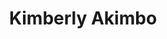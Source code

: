---
title: Kimberly Akimbo
poster: kimberly-akimbo.jpg
description: David Lindsay-Abaire and Jeanine Tesori's musical adaptation of the acclaimed play of the same name arrives on Broadway.
theater: Booth Theatre
original_preview: '2022-10-12'
original_opening: '2022-11-10'
preview: '2022-10-12'
opening: '2022-11-10'
tonyaward: false
criticspick: true
tags: 
  - Musical
  - Off Broadway
trailer: 'https://www.youtube.com/watch?v=Zsm9roEaNT8'
website: 'https://kimberlyakimbothemusical.com'
tickets:
  - highlight: true
    info: https://rush.telecharge.com/
    title: $45 Lottery
    type: digitalLottery
  - highlight: false
    info: Available at the Booth Theatre box office on the day of the performance at 10 AM Mon-Sat, 12 PM Sunday. Cash or credit card. Limit 2 per person. Seat locations determined at the discretion of the box office. Subject to availability.
    title: $40 Rush
    type: rush
  - highlight: false
    info: https://www.telecharge.com/Broadway/Kimberly-Akimbo
    title: $89+ Tickets
    type: regular
---
